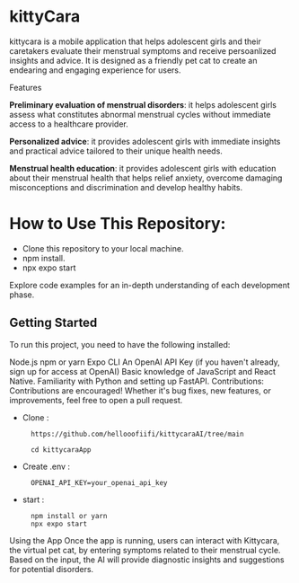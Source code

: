 # kittyCara 

kittycara is a mobile application that helps adolescent girls and their caretakers evaluate their menstrual symptoms and receive persoanlized insights and advice. It is designed as a friendly pet cat to create an endearing and engaging experience for users.


Features

**Preliminary evaluation of menstrual disorders**: it helps adolescent girls assess what constitutes abnormal menstrual cycles without immediate access to a healthcare provider.

**Personalized advice**: it provides adolescent girls with immediate insights and practical advice tailored to their unique health needs.

**Menstrual health education**: it provides adolescent girls with education about their menstrual health that helps relief anxiety, overcome damaging misconceptions and discrimination and develop healthy habits.


# How to Use This Repository:

- Clone this repository to your local machine.
- npm install.
- npx expo start

Explore code examples for an in-depth understanding of each development phase.

## Getting Started

To run this project, you need to have the following installed:

Node.js
npm or yarn
Expo CLI
An OpenAI API Key (if you haven't already, sign up for access at OpenAI)
Basic knowledge of JavaScript and React Native.
Familiarity with Python and setting up FastAPI.
Contributions:
Contributions are encouraged! Whether it's bug fixes, new features, or improvements, feel free to open a pull request.

- Clone :

        https://github.com/hellooofiifi/kittycaraAI/tree/main
        
        cd kittycaraApp
- Create .env :

        OPENAI_API_KEY=your_openai_api_key


- start : 

        npm install or yarn
        npx expo start

Using the App
Once the app is running, users can interact with Kittycara, the virtual pet cat, by entering symptoms related to their menstrual cycle. Based on the input, the AI will provide diagnostic insights and suggestions for potential disorders.

